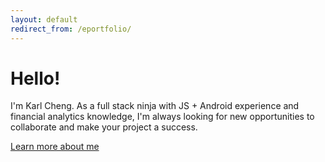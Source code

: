 ```yaml
---
layout: default
redirect_from: /eportfolio/
---
```


<div class="jumbotron">
  <h1>Hello!</h1>
  <p class="lead">
    I'm Karl Cheng. As a full stack ninja with JS + Android experience and financial analytics knowledge, I'm always looking for new opportunities to collaborate and make your project a success. 
  </p>
  <p><a class="btn btn-lg btn-success" href="{{ site.baseurl }}/about.html" role="button">Learn more about me</a></p>
</div>
